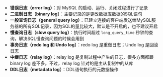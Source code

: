 
- **错误日志（error log）**：对 MySQL 的启动、运行、关闭过程进行了记录
- **二进制日志（binary log）**：主要记录的是更改数据库数据的SQL语句
- **一般查询日志（general query log）**：已建立连接的客户端发送给MySQL服务器的所有SQL记录，因为SQL的量比较大，默认是不开启的，也不建议开启
- **慢查询日志（slow query log）**：执行时间超过 `long_query_time` 秒钟的查询，解决SQL慢查询问题的时候会用到
- **事务日志（redo log 和 Undo log）**：redo log 是重做日志；Undo log 是回滚日志
- **中继日志（relay log）**：relay log 是复制过程中产生的日志，很多方面都跟 binary log 差不多。不过，relay log 针对的是主从复制中的从库
- **DDL日志（metadata log）**：DDL语句执行的元数据操作